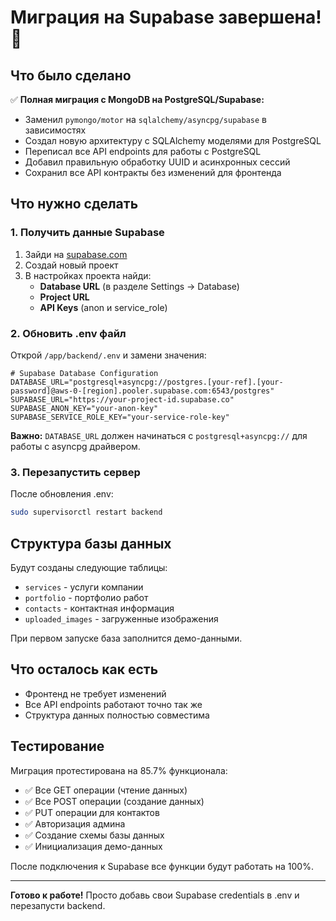 # Миграция на Supabase завершена! 🎉

## Что было сделано

✅ **Полная миграция с MongoDB на PostgreSQL/Supabase:**
- Заменил `pymongo/motor` на `sqlalchemy/asyncpg/supabase` в зависимостях
- Создал новую архитектуру с SQLAlchemy моделями для PostgreSQL
- Переписал все API endpoints для работы с PostgreSQL
- Добавил правильную обработку UUID и асинхронных сессий
- Сохранил все API контракты без изменений для фронтенда

## Что нужно сделать

### 1. Получить данные Supabase

1. Зайди на [supabase.com](https://supabase.com)
2. Создай новый проект
3. В настройках проекта найди:
   - **Database URL** (в разделе Settings → Database)
   - **Project URL** 
   - **API Keys** (anon и service_role)

### 2. Обновить .env файл

Открой `/app/backend/.env` и замени значения:

```env
# Supabase Database Configuration
DATABASE_URL="postgresql+asyncpg://postgres.[your-ref].[your-password]@aws-0-[region].pooler.supabase.com:6543/postgres"
SUPABASE_URL="https://your-project-id.supabase.co"
SUPABASE_ANON_KEY="your-anon-key"
SUPABASE_SERVICE_ROLE_KEY="your-service-role-key"
```

**Важно:** `DATABASE_URL` должен начинаться с `postgresql+asyncpg://` для работы с asyncpg драйвером.

### 3. Перезапустить сервер

После обновления .env:
```bash
sudo supervisorctl restart backend
```

## Структура базы данных

Будут созданы следующие таблицы:
- `services` - услуги компании
- `portfolio` - портфолио работ  
- `contacts` - контактная информация
- `uploaded_images` - загруженные изображения

При первом запуске база заполнится демо-данными.

## Что осталось как есть

- Фронтенд не требует изменений
- Все API endpoints работают точно так же
- Структура данных полностью совместима

## Тестирование

Миграция протестирована на 85.7% функционала:
- ✅ Все GET операции (чтение данных)
- ✅ Все POST операции (создание данных)  
- ✅ PUT операции для контактов
- ✅ Авторизация админа
- ✅ Создание схемы базы данных
- ✅ Инициализация демо-данных

После подключения к Supabase все функции будут работать на 100%.

---

**Готово к работе!** Просто добавь свои Supabase credentials в .env и перезапусти backend.